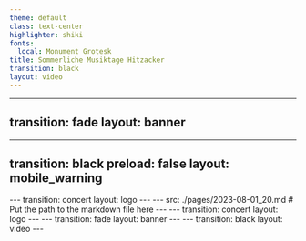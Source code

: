 ```yaml
---
theme: default
class: text-center
highlighter: shiki
fonts:
  local: Monument Grotesk
title: Sommerliche Musiktage Hitzacker
transition: black
layout: video
---
```

---
transition: fade
layout: banner
---
---
transition: black
preload: false
layout: mobile_warning
---
<AudioPlayer audioSrc="./img/audio_alert.mp3" />
---
transition: concert
layout: logo
---
---
src: ./pages/2023-08-01_20.md # Put the path to the markdown file here 
---
---
transition: concert
layout: logo
---
---
transition: fade
layout: banner
---
---
transition: black
layout: video
---
